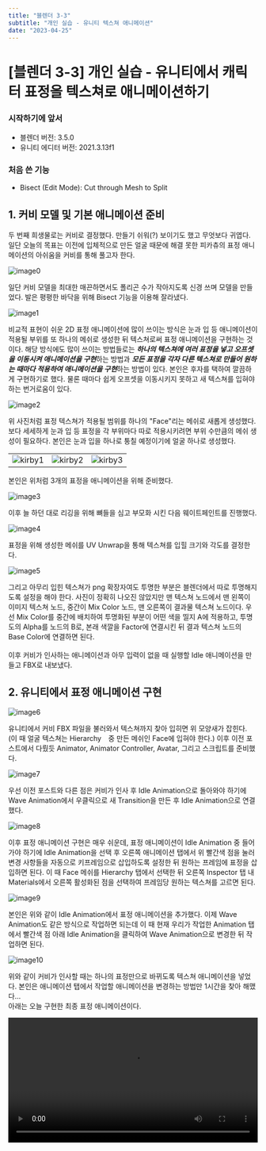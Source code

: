 ```yaml
---
title: "블렌더 3-3"
subtitle: "개인 실습 - 유니티 텍스쳐 애니메이션"
date: "2023-04-25"
---
```


# [블렌더 3-3] 개인 실습 - 유니티에서 캐릭터 표정을 텍스쳐로 애니메이션하기

### 시작하기에 앞서

- 블렌더 버전: 3.5.0
- 유니티 에디터 버전: 2021.3.13f1

### 처음 쓴 기능

- Bisect (Edit Mode): Cut through Mesh to Split

## 1. 커비 모델 및 기본 애니메이션 준비

두 번째 희생물로는 커비로 결정했다. 만들기 쉬워(?) 보이기도 했고 무엇보다 귀엽다. 일단 오늘의 목표는 이전에 입체적으로 만든 얼굴 때문에 해결 못한 피카츄의 표정 애니메이션의 아쉬움을 커비를 통해 풀고자 한다.

![image0](/images/blender/20230425/img0.png)

일단 커비 모델을 최대한 매끈하면서도 폴리곤 수가 작아지도록 신경 쓰며 모델을 만들었다. 발은 평평한 바닥을 위해 Bisect 기능을 이용해 잘라냈다.

![image1](/images/blender/20230425/img1.png)

비교적 표현이 쉬운 2D 표정 애니메이션에 많이 쓰이는 방식은 눈과 입 등 애니메이션이 적용될 부위를 또 하나의 메쉬로 생성한 뒤 텍스쳐로써 표정 애니메이션을 구현하는 것이다. 
해당 방식에도 많이 쓰이는 방법들로는 ***하나의 텍스쳐에 여러 표정을 넣고 오프셋을 이동시켜 애니메이션을 구현***하는 방법과 ***모든 표정을 각자 다른 텍스쳐로 만들어 원하는 때마다 적용하여 애니메이션을 구현***하는 방법이 있다.
본인은 후자를 택하여 깔끔하게 구현하기로 했다. 물론 때마다 쉽게 오프셋을 이동시키지 못하고 새 텍스쳐를 입혀야 하는 번거로움이 있다.

![image2](/images/blender/20230425/img2.png)

위 사진처럼 표정 텍스쳐가 적용될 범위를 하나의 "Face"리는 메쉬로 새롭게 생성했다. 보다 세세하게 눈과 입 등 표정을 각 부위마다 따로 적용시키려면 부위 수만큼의 메쉬 생성이 필요하다. 본인은 눈과 입을 하나로 퉁칠 예정이기에 얼굴 하나로 생성했다.

| | | |
| :--- | :---: | ---: |
| ![kirby1](/images/blender/20230425/kirby1.png) | ![kirby2](/images/blender/20230425/kirby2.png) | ![kirby3](/images/blender/20230425/kirby3.png) |

본인은 위처럼 3개의 표정을 애니메이션을 위해 준비했다.

![image3](/images/blender/20230425/img3.png)

이후 늘 하던 대로 리깅을 위해 뼈들을 심고 부모화 시킨 다음 웨이트페인트를 진행했다.

![image4](/images/blender/20230425/img4.png)

표정을 위해 생성한 메쉬를 UV Unwrap을 통해 텍스쳐를 입힐 크기와 각도를 결정한다.

![image5](/images/blender/20230425/img5.png)

그리고 아무리 입힌 텍스쳐가 png 확장자여도 투명한 부분은 블렌더에서 따로 투명해지도록 설정을 해야 한다.
사진이 정확히 나오진 않았지만 맨 텍스쳐 노드에서 맨 왼쪽이 이미지 텍스쳐 노드, 중간이 Mix Color 노드, 맨 오른쪽이 결과물 텍스쳐 노드이다.
우선 Mix Color를 중간에 배치하여 투명화된 부분이 어떤 색을 띨지 A에 적용하고, 투명도의 Alpha를 노드의 B로, 본래 색깔을 Factor에 연결시킨 뒤 결과 텍스쳐 노드의 Base Color에 연결하면 된다.
<br/><br/>
이후 커비가 인사하는 애니메이션과 아무 입력이 없을 때 실행할 Idle 애니메이션을 만들고 FBX로 내보냈다.

## 2. 유니티에서 표정 애니메이션 구현

![image6](/images/blender/20230425/img6.png)

유니티에서 커비 FBX 파일을 불러와서 텍스쳐까지 찾아 입히면 위 모양새가 잡힌다. (이 때 얼굴 텍스쳐는 Hierarchy　중 만든 메쉬인 Face에 입혀야 한다.)
이후 이전 포스트에서 다뤘듯 Animator, Animator Controller, Avatar, 그리고 스크립트를 준비했다.

![image7](/images/blender/20230425/img7.png)

우선 이전 포스트와 다른 점은 커비가 인사 후 Idle Animation으로 돌아와야 하기에 Wave Animation에서 우클릭으로 새 Transition을 만든 후 Idle Animation으로 연결했다.

![image8](/images/blender/20230425/img8.png)

이후 표정 애니메이션 구현은 매우 쉬운데, 표정 애니메이션이 Idle Animation 중 들어가야 하기에 Idle Animation을 선택 후 오른쪽 애니메이션 탭에서 위 빨간색 점을 눌러 변경 사항들을 자동으로 키프레임으로 삽입하도록 설정한 뒤 원하는 프레임에 표정을 삽입하면 된다. 이 때 Face 메쉬를 Hierarchy 탭에서 선택한 뒤 오른쪽 Inspector 탭 내 Materials에서 오른쪽 활성화된 점을 선택하여 프레임당 원하는 텍스쳐를 고르면 된다.

![image9](/images/blender/20230425/img9.png)

본인은 위와 같이 Idle Animation에서 표정 애니메이션을 추가했다. 이제 Wave Animation도 같은 방식으로 작업하면 되는데 이 때 현재 우리가 작업한 Animation 탭에서 빨간색 점 아래 Idle Animation을 클릭하여 Wave Animation으로 변경한 뒤 작업하면 된다.

![image10](/images/blender/20230425/img10.png)

위와 같이 커비가 인사할 때는 하나의 표정만으로 바뀌도록 텍스쳐 애니메이션을 넣었다. 본인은 애니메이션 탭에서 작업할 애니메이션을 변경하는 방법만 1시간을 찾아 해맸다...
<br/>
아래는 오늘 구현한 최종 표정 애니메이션이다.

<video width="100%" autoplay loop controls>
  <source src="https://user-images.githubusercontent.com/64838255/234362056-656aef92-9dad-441b-9991-a3c3e8aadce4.mov" type="video/mp4">
</video>